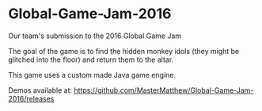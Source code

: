 # Global-Game-Jam-2016

Our team's submission to the 2016 Global Game Jam

The goal of the game is to find the hidden monkey idols (they might be glitched into the floor) and return them to the altar.

This game uses a custom made Java game engine.

Demos available at:
https://github.com/MasterMatthew/Global-Game-Jam-2016/releases
